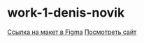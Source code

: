 # work-1-denis-novik
[Ссылка на макет в Figma](https://www.figma.com/file/5D9pDuLtS042hzaoN69Kd7/Free--Landing--Page-Template?node-id=0%3A1)
[Посмотреть сайт](https://aneysmont.github.io/work-1-denis-novik/)
